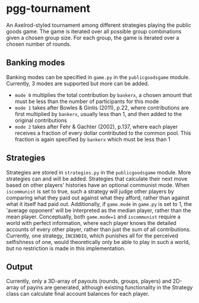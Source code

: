 # pgg-tournament
An Axelrod-styled tournament among different strategies playing the public goods game. The game is iterated over all possible group combinations given a chosen group size. For each group, the game is iterated over a chosen number of rounds.
## Banking modes
Banking modes can be specified in `game.py` in the `publicgoodsgame` module. Currently, 3 modes are supported but more can be added.
- `mode 0` multiplies the total contribution by `bankerx`, a chosen amount that must be less than the number of participants for this mode
- `mode 1` takes after Bowles & Gintis (2011), p.22, where contributions are first multiplied by `bankerx`, usually less than 1, and then added to the original contributions
- `mode 2` takes after Fehr & Gachter (2002), p.137, where each player receives a fraction of every dollar contributed to the common pool. This fraction is again specified by `bankerx` which must be less than 1
## Strategies
Strategies are stored in `strategies.py` in the `publicgoodsgame` module. More strategies can and will be added.
Strategies that calculate their next move based on other players' histories have an optional communist mode. When `iscommunist` is set to true, such a strategy will judge other players by comparing what they paid out against what they afford, rather than against what it itself had paid out. Additionally, if `game.mode` in `game.py` is set to 1, the 'average opponent' will be interpreted as the median player, rather than the mean player. Conceptually, both `game.mode=1` and `iscommunist` require a world with perfect information, where each player knows the detailed accounts of every other player, rather than just the sum of all contributions. Currently, one strategy, `INCENDIO`, which punishes all for the perceived selfishness of one, would theoretically only be able to play in such a world, but no restriction is made in this implementation.
## Output
Currently, only a 3D-array of payouts (rounds, groups, players) and 2D-array of payins are generated, although existing functionality in the Strategy class can calculate final account balances for each player.
